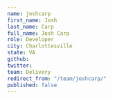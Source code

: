 ```yaml
---
name: joshcarp
first_name: Josh
last_name: Carp
full_name: Josh Carp
role: Developer
city: Charlottesville
state: VA
github: 
twitter: 
team: Delivery
redirect_from: "/team/joshcarp/"
published: false
---
```


